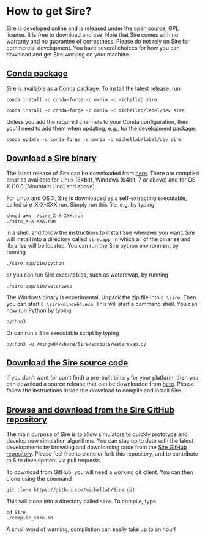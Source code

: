 # How to get Sire?

Sire is developed online and is released under the open source, GPL license. 
It is free to download and use. Note that Sire comes with no warranty and 
no guarantee of correctness. Please do not rely on Sire for commercial development.
You have several choices for how you can download and get Sire working on your machine.

## [Conda package](https://anaconda.org/michellab/sire)

Sire is available as a [Conda package](https://anaconda.org/michellab/sire).
To install the latest release, run:

```
conda install -c conda-forge -c omnia -c michellab sire
```

```
conda install -c conda-forge -c omnia -c michellab/label/dev sire
```

Unless you add the required channels to your Conda configuration, then you'll
need to add them when updating, e.g., for the development package:

```
conda update -c conda-forge -c omnia -c michellab/label/dev sire
```

## [Download a Sire binary](binaries.md)

The latest release of Sire can be downloaded from 
[here](binaries.md). There are compiled binaries available for 
Linux (64bit), Windows (64bit, 7 or above) and for OS X (10.8 [Mountain Lion] and above). 

For Linux and OS X, Sire is downloaded as a self-extracting executable, called sire_X-X-XXX.run. 
Simply run this file, e.g. by typing 

```
chmod a+x ./sire_X-X-XXX.run
./sire_X-X-XXX.run
```
in a shell, and follow the instructions to install Sire wherever you want. 
Sire will install into a directory called `sire.app`, in which all of the 
binaries and libraries will be located. You can run the Sire python environment 
by running 

```
./sire.app/bin/python
```

or you can run Sire executables, such as waterswap, by running 

```
./sire.app/bin/waterswap
```

The Windows binary is experimental. Unpack the zip file into `C:\sire`. Then
you can start `C:\sire\mingw64.exe`. This will start a command shell. You 
can now run Python by typing

```
python3
```

Or can run a Sire executable script by typing

```
python3 -u /mingw64/share/Sire/scripts/waterswap.py
```

## [Download the Sire source code](source.md)

If you don’t want (or can’t find) a pre-built binary for your platform, 
then you can download a source release that can be downloaded from 
[here](source.md). Please follow the instructions inside the download 
to compile and install Sire.

## [Browse and download from the Sire GitHub repository](https://github.com/michellab/Sire)

The main purpose of Sire is to allow simulators to quickly prototype 
and develop new simulation algorithms. You can stay up to date with the 
latest developments by browsing and downloading code from the 
[Sire GitHub repository](https://github.com/michellab/Sire). 
Please feel free to clone or fork this repository, and to contribute to
Sire development via pull requests.

To download from GitHub, you will need a working git client. You can
then clone using the command

```
git clone https://github.com/michellab/Sire.git
```

This will clone into a directory called `Sire`. To compile, type

```
cd Sire
./compile_sire.sh
```

A small word of warning, compilation can easily take up to an hour!
